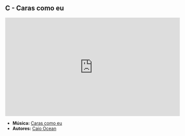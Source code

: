 ## C - Caras como eu
<iframe width="560" height="315" src="https://www.youtube.com/embed/PwajFJtbx_A?si=Yg94em1ZseYP6-Au" title="YouTube video player" frameborder="0" allow="accelerometer; autoplay; clipboard-write; encrypted-media; gyroscope; picture-in-picture; web-share" referrerpolicy="strict-origin-when-cross-origin" allowfullscreen></iframe>

- **Música:** [Caras como eu](../Músicas/Caras%20como%20eu.md)
- **Autores:** [Caio Ocean](../Autores/Caio%20Ocean.md)